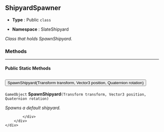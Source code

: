 ## ShipyardSpawner
* **Type** : Public `class`

* **Namespace** : SlateShipyard

_Class that holds SpawnShipyard._







### Methods

---


#### Public Static Methods
<div class="accordion" id="methodsStatic">
	<div class="accordion-item">
		<h2 class="accordion-header">
           <button id="SpawnShipyardTransformtransformVector3positionQuaternionrotation-heading" class="accordion-button collapsed" type="button" data-bs-toggle="collapse" data-bs-target="#SpawnShipyardTransformtransformVector3positionQuaternionrotation" aria-expanded="false" aria-controls="SpawnShipyardTransformtransformVector3positionQuaternionrotation">
            SpawnShipyard(Transform transform, Vector3 position, Quaternion rotation)
			</button>
		</h2>
		<div id="SpawnShipyardTransformtransformVector3positionQuaternionrotation" class="accordion-collapse collapse" aria-labelledby="SpawnShipyardTransformtransformVector3positionQuaternionrotation-heading" data-bs-parent="#methodsStatic">
			<div class="accordion-body">
				<p class="my-0 ms-2"><code>GameObject</code> <strong>SpawnShipyard</strong><code>(Transform transform, Vector3 position, Quaternion rotation)</code></p>

<p class="my-0 ms-2"><i>Spawns a default shipyard.</i></p>
				
				
			</div>
		</div>
	</div>
</div>


